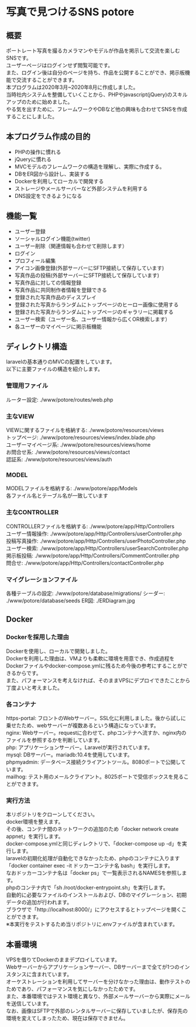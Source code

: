 # 写真で見つけるSNS potore

## 概要
ポートレート写真を撮るカメラマンやモデルが作品を掲示して交流を楽しむSNSです。<br>
ユーザーページはログインせず閲覧可能です。<br>
また、ログイン後は自分のページを持ち、作品を公開することができ、掲示板機能で交流することができます。<br>
本プログラムは2020年3月~2020年8月に作成しました。<br>
当時社内システムを整備していくことから、PHPやjavascript(jQuery)のスキルアップのために始めました。<br>
やる気を出すために、フレームワークやDBなど他の興味も合わせてSNSを作成することにしました。<br>

## 本プログラム作成の目的
 - PHPの操作に慣れる
 - jQueryに慣れる
 - MVCモデルのフレームワークの構造を理解し、実際に作成する。
 - DBをER図から設計し、実装する
 - Dockerを利用してローカルで開発する
 - ストレージやメールサーバーなど外部システムを利用する
 - DNS設定をできるようになる

## 機能一覧
 - ユーザー登録
 - ソーシャルログイン機能(twitter)
 - ユーザー削除（関連情報も合わせて削除します）
 - ログイン
 - プロフィール編集
 - アイコン画像登録(外部サーバーにSFTP接続して保存しています)
 - 写真作品の投稿(外部サーバーにSFTP接続して保存しています)
 - 写真作品に対しての情報登録
 - 写真作品に共同制作者情報を登録できる
 - 登録された写真作品のディスプレイ
 - 登録された写真からランダムにトップページのヒーロー画像に使用する
 - 登録された写真からランダムにトップページのギャラリーに掲載する
 - ユーザー検索（ユーザー名、ユーザー情報から広くOR検索します）
 - 各ユーザーのマイページに掲示板機能

## ディレクトリ構造
laravelの基本通りのMVCの配置をしています。<br>
以下に主要ファイルの構造を紹介します。<br>
### 管理用ファイル
ルーター設定: ./www/potore/routes/web.php<br>
### 主なVIEW
VIEWに関するファイルを格納する: ./www/potore/resources/views<br>
トップページ: ./www/potore/resources/views/index.blade.php<br>
ユーザーマイページ系: ./www/potore/resources/views/home<br>
お問合せ系: ./www/potore/resources/views/contact<br>
認証系: ./www/potore/resources/views/auth<br>
### MODEL
MODELファイルを格納する: ./www/potore/app/Models<br>
各ファイル名とテーブル名が一致しています<br>
### 主なCONTROLLER
CONTROLLERファイルを格納する: ./www/potore/app/Http/Controllers<br>
ユーザー情報操作: ./www/potore/app/Http/Controllers/userController.php<br>
投稿写真操作: ./www/potore/app/Http/Controllers/userPhotoController.php<br>
ユーザー検索: ./www/potore/app/Http/Controllers/userSearchController.php<br>
掲示板投稿: ./www/potore/app/Http/Controllers/CommentController.php<br>
問合せ: ./www/potore/app/Http/Controllers/contactController.php<br>
### マイグレーションファイル
各種テーブルの設定: ./www/potore/database/migrations/
シーダー: ./www/potore/database/seeds
ER図: ./ERDiagram.jpg

## Docker
### Dockerを採用した理由
Dockerを使用し、ローカルで開発しました。<br>
Dockerを利用した理由は、VMよりも柔軟に環境を用意でき、作成過程をDockerファイルやdocker-compose.ymlに残るため今後の参考にすることができるからです。<br>
また、パフォーマンスを考えなければ、そのままVPSにデプロイできたことから丁度よいと考えました。<br>
### 各コンテナ
https-portal: フロントのWebサーバー。SSL化に利用しました。後から試しに乗せたため、webサーバーが複数あるという構造になっています。<br>
nginx: Webサーバー。requestに合わせて、phpコンテナへ流すか、nginx内のファイルを参照するかを判断しています。<br>
php: アプリケーションサーバー。Laravelが実行されています。<br>
mysql: DBサーバー。mariadb:10.4を使用しています。<br>
phpmyadmin: データベース接続クライアントツール。8080ポートで公開しています。<br>
mailhog: テスト用のメールクライアント。8025ポートで受信ボックスを見ることができます。<br>
### 実行方法
本リポジトリをクローンしてください。<br>
docker環境を整えます。<br>
その後、コンテナ間のネットワークの追加のため「docker network create appnet」を実行します。<br>
docker-compose.ymlと同じディレクトリで、「docker-compose up -d」を実行します。<br>
laravelの初期化処理が自動化できなかったため、phpのコンテナに入ります「docker container exec -it ドッカーコンテナ名 bash」を実行します。<br>
なおドッカーコンテナ名は「docker ps」で一覧表示されるNAMESを参照します。<br>
phpのコンテナ内で「sh /root/docker-entrypoint.sh」を実行します。<br>
自動的に必要なファイルのインストールおよび、DBのマイグレーション、初期データの追加が行われます。<br>
ブラウザで「http://localhost:8000/」にアクセスするとトップページを開くことができます。<br>
※本実行をテストするため当リポジトリに.envファイルが含まれています。<br>

## 本番環境
VPSを借りてDockerのままデプロイしています。<br>
Webサーバーからアプリケーションサーバー、DBサーバーまで全てが1つのインスタンスに含まれています。<br>
オーケストレーションを利用してサーバーを分けなかった理由は、動作テストのためであり、パフォーマンスを気にしなかったためです。<br>
また、本番環境ではテスト環境と異なり、外部メールサーバーから実際にメールを送信しています。<br>
なお、画像はSFTPで外部のレンタルサーバーに保存していましたが、保存先の環境を変えてしまったため、現在は保存できません。<br>